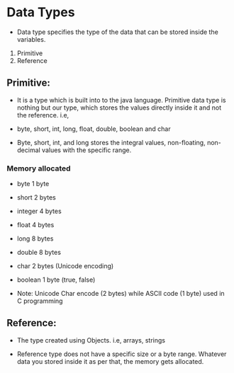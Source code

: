
# Data Types
- Data type specifies the type of the data that can be stored inside the variables.

1. Primitive
2. Reference

## Primitive:
- It is a type which is built into to the java language. Primitive data type is nothing but our type, which stores the values directly inside it and not the reference. i.e,
- byte, short, int, long, float, double, boolean and char

- Byte, short, int, and long stores the integral values, non-floating, non-decimal values with the specific range.

### Memory allocated
- byte 1 byte
- short 2 bytes
- integer 4 bytes
- float 4 bytes
- long 8 bytes
- double 8 bytes
- char 2 bytes (Unicode encoding)
- boolean 1 byte (true, false)

- Note: Unicode Char encode (2 bytes) while ASCII code (1 byte) used in C programming

## Reference:
- The type created using Objects. i.e,
    arrays, strings

- Reference type does not have a specific size or a byte range. Whatever data you stored inside it as per that, the memory gets allocated.